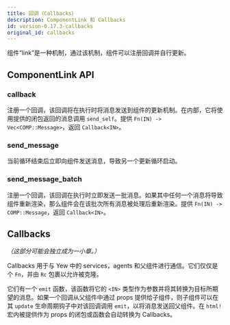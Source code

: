 ```yaml
---
title: 回调（Callbacks）
description: ComponentLink 和 Callbacks
id: version-0.17.3-callbacks
original_id: callbacks
---
```


组件“link”是一种机制，通过该机制，组件可以注册回调并自行更新。

## ComponentLink API

### callback

注册一个回调，该回调将在执行时将消息发送到组件的更新机制。在内部，它将使用提供的闭包返回的消息调用 `send_self`。提供 `Fn(IN) -> Vec<COMP::Message>`，返回 `Callback<IN>`。

### send_message

当前循环结束后立即向组件发送消息，导致另一个更新循环启动。

### send_message_batch

注册一个回调，该回调在执行时立即发送一批消息。如果其中任何一个消息将导致组件重新渲染，那么组件会在该批次所有消息被处理后重新渲染。提供 `Fn(IN) -> COMP::Message`，返回 `Callback<IN>`。

## Callbacks

*（这部分可能会独立成为一小章。）*

Callbacks 用于与 Yew 中的 services，agents 和父组件进行通信。它们仅仅是个 `Fn`，并由 `Rc` 包裹以允许被克隆。

它们有一个 `emit` 函数，该函数将它的 `<IN>` 类型作为参数并将其转换为目标所期望的消息。如果一个回调从父组件中通过 props 提供给子组件，则子组件可以在其 `update` 生命周期钩子中对该回调调用 `emit`，以将消息发送回父组件。在 `html!` 宏内被提供作为 props 的闭包或函数会自动转换为 Callbacks。
